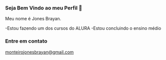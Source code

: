 ### Seja Bem Vindo ao meu  Perfil 🤖
  Meu nome é Jones Brayan.
  
-Estou fazendo um dos cursos do ALURA
-Estou concluindo o ensino médio

  ### Entre em contato  
  monteirojonesbrayan@gmail.com
